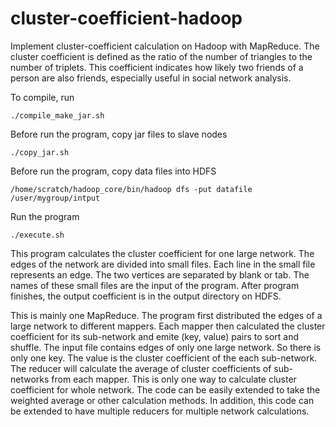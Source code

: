 cluster-coefficient-hadoop
==========================

Implement cluster-coefficient calculation on Hadoop with MapReduce.
The cluster coefficient is defined as the ratio of the number of triangles to the number of triplets. This coefficient indicates how likely two friends of a person are also friends, especially useful in social network analysis.

To compile, run

    ./compile_make_jar.sh

Before run the program, copy jar files to slave nodes

    ./copy_jar.sh

Before run the program, copy data files into HDFS
    
    /home/scratch/hadoop_core/bin/hadoop dfs -put datafile /user/mygroup/intput

Run the program

    ./execute.sh

This program calculates the cluster coefficient for one large network. The edges of the network are divided into small files. Each line in the small file represents an edge. The two vertices are separated by blank or tab. The names of these small files are the input of the program. After program finishes, the output coefficient is in the output directory on HDFS.

This is mainly one MapReduce. The program first distributed the edges of a large network to different mappers. Each mapper then calculated the cluster coefficient for its sub-network and emite (key, value) pairs to sort and shuffle. The input file contains edges of only one large network. So there is only one key. The value is the cluster coefficient of the each sub-network. The reducer will calculate the average of cluster coefficients of sub-networks from each mapper. This is only one way to calculate cluster coefficient for whole network. The code can be easily extended to take the weighted average or other calculation methods. In addition, this code can be extended to have multiple reducers for multiple network calculations.
